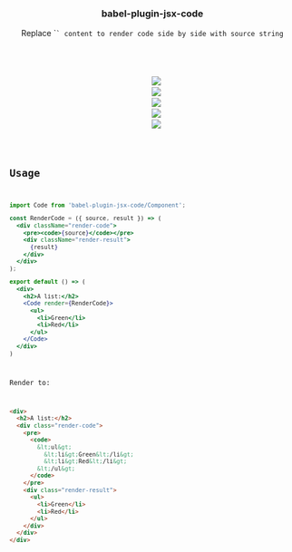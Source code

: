 <h3 align="center">
  babel-plugin-jsx-code
</h3>

<p align="center">
  Replace `<Code>` content to render code side by side with source string
</p>

<p align="center">
  <a href="https://npmjs.org/package/babel-plugin-jsx-code"><img src="https://img.shields.io/npm/v/babel-plugin-jsx-code.svg?style=flat-square"></a>
  <a href="https://circleci.com/gh/christophehurpeau/babel-plugin-jsx-code"><img src="https://img.shields.io/circleci/project/christophehurpeau/babel-plugin-jsx-code/master.svg?style=flat-square"></a>
  <a href="https://david-dm.org/christophehurpeau/babel-plugin-jsx-code"><img src="https://david-dm.org/christophehurpeau/babel-plugin-jsx-code.svg?style=flat-square"></a>
  <a href="https://dependencyci.com/github/christophehurpeau/babel-plugin-jsx-code"><img src="https://dependencyci.com/github/christophehurpeau/babel-plugin-jsx-code/badge?style=flat-square"></a>
  <a href="https://codecov.io/gh/christophehurpeau/babel-plugin-jsx-code"><img src="https://img.shields.io/codecov/c/github/christophehurpeau/babel-plugin-jsx-code/master.svg?style=flat-square"></a>
</p>

## Usage

```jsx
import Code from 'babel-plugin-jsx-code/Component';

const RenderCode = ({ source, result }) => (
  <div className="render-code">
    <pre><code>{source}</code></pre>
    <div className="render-result">
      {result}
    </div>
  </div>
);

export default () => (
  <div>
    <h2>A list:</h2>
    <Code render={RenderCode}>
      <ul>
        <li>Green</li>
        <li>Red</li>
      </ul>
    </Code>
  </div>
)
```

Render to:

```html
<div>
  <h2>A list:</h2>
  <div class="render-code">
    <pre>
      <code>
        &lt;ul&gt;
          &lt;li&gt;Green&lt;/li&gt;
          &lt;li&gt;Red&lt;/li&gt;
        &lt;/ul&gt;
      </code>
    </pre>
    <div class="render-result">
      <ul>
        <li>Green</li>
        <li>Red</li>
      </ul>
    </div>
  </div>
</div>
```
